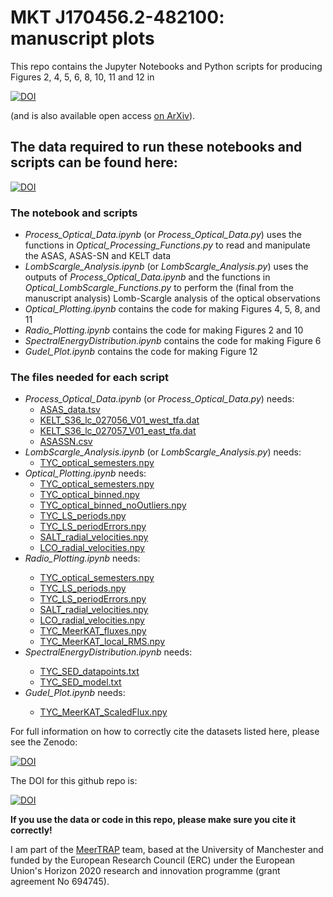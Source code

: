 # MKT J170456.2-482100: manuscript plots

This repo contains the Jupyter Notebooks and Python scripts for producing Figures 2, 4, 5, 6, 8,  10, 11 and 12 in

[![DOI](https://zenodo.org/badge/doi/10.1093/mnras/stz3027.svg)](https://doi.org/10.1093/mnras/stz3027)

(and is also available open access <a href="http://arxiv.org/abs/1911.07713">on ArXiv</a>).

## The data required to run these notebooks and scripts can be found here:

[![DOI](https://zenodo.org/badge/DOI/10.5281/zenodo.3548868.svg)](https://doi.org/10.5281/zenodo.3548868)

### The notebook and scripts

<ul>
  <li><em>Process_Optical_Data.ipynb</em> (or <em>Process_Optical_Data.py</em>) uses the functions in <em>Optical_Processing_Functions.py</em> to read and manipulate the ASAS, ASAS-SN and KELT data</li>
  <li><em>LombScargle_Analysis.ipynb</em> (or <em>LombScargle_Analysis.py</em>) uses the outputs of <em>Process_Optical_Data.ipynb</em> and the functions in <em>Optical_LombScargle_Functions.py</em> to perform the (final from the manuscript analysis) Lomb-Scargle analysis of the optical observations</li>
  <li><em>Optical_Plotting.ipynb</em> contains the code for making Figures 4, 5, 8, and 11</li>
  <li><em>Radio_Plotting.ipynb</em> contains the code for making Figures 2 and 10</li>
  <li><em>SpectralEnergyDistribution.ipynb</em> contains the code for making Figure 6</li>
  <li><em>Gudel_Plot.ipynb</em> contains the code for making Figure 12</li>
</ul>

### The files needed for each script

<ul>
  <li><em>Process_Optical_Data.ipynb</em> (or <em>Process_Optical_Data.py</em>) needs:
    <ul>
      <li><a href="https://zenodo.org/record/3548868/files/ASAS_data.tsv?download=1">ASAS_data.tsv</a></li>
      <li><a href="https://zenodo.org/record/3548868/files/KELT_S36_lc_027056_V01_west_tfa.dat?download=1">KELT_S36_lc_027056_V01_west_tfa.dat</a></li>
      <li><a href="https://zenodo.org/record/3548868/files/KELT_S36_lc_027057_V01_east_tfa.dat?download=1">KELT_S36_lc_027057_V01_east_tfa.dat</a></li>
      <li><a href="https://zenodo.org/record/3548868/files/ASASSN.csv?download=1">ASASSN.csv</a></li>
    </ul>  
    </li>
  <li><em>LombScargle_Analysis.ipynb</em> (or <em>LombScargle_Analysis.py</em>) needs:
  <ul>
      <li><a href="https://zenodo.org/record/3548868/files/TYC_optical_semesters.npy?download=1">TYC_optical_semesters.npy</a></li>
  </ul>
  </li>
  <li><em>Optical_Plotting.ipynb</em> needs:
  <ul>
    <li><a href="https://zenodo.org/record/3548868/files/TYC_optical_semesters.npy?download=1">TYC_optical_semesters.npy</a></li>
    <li><a href="https://zenodo.org/record/3548868/files/TYC_optical_binned.npy?download=1">TYC_optical_binned.npy</a></li>
    <li><a href="https://zenodo.org/record/3548868/files/TYC_optical_binned_noOutliers.npy?download=1">TYC_optical_binned_noOutliers.npy</a></li>
    <li><a href="https://zenodo.org/record/3548868/files/TYC_LS_periods.npy?download=1">TYC_LS_periods.npy</a></li>
    <li><a href="https://zenodo.org/record/3548868/files/TYC_LS_periodErrors.npy?download=1">TYC_LS_periodErrors.npy</a></li>
    <li><a href="https://zenodo.org/record/3548868/files/SALT_radial_velocities.npy?download=1">SALT_radial_velocities.npy</a></li>
    <li><a href="https://zenodo.org/record/3548868/files/LCO_radial_velocities.npy?download=1">LCO_radial_velocities.npy</a></li>
  </ul>
  
  </li>
  <li><em>Radio_Plotting.ipynb</em> needs:</li>
  <ul>
    <li><a href="https://zenodo.org/record/3548868/files/TYC_optical_semesters.npy?download=1">TYC_optical_semesters.npy</a></li>
    <li><a href="https://zenodo.org/record/3548868/files/TYC_LS_periods.npy?download=1">TYC_LS_periods.npy</a></li>
    <li><a href="https://zenodo.org/record/3548868/files/TYC_LS_periodErrors.npy?download=1">TYC_LS_periodErrors.npy</a></li>
    <li><a href="https://zenodo.org/record/3548868/files/SALT_radial_velocities.npy?download=1">SALT_radial_velocities.npy</a></li>
    <li><a href="https://zenodo.org/record/3548868/files/LCO_radial_velocities.npy?download=1">LCO_radial_velocities.npy</a></li>
  <li><a href="https://zenodo.org/record/3548868/files/TYC_MeerKAT_fluxes.npy?download=1">TYC_MeerKAT_fluxes.npy</a></li>
  <li><a href="https://zenodo.org/record/3548868/files/TYC_MeerKAT_local_RMS.npy?download=1">TYC_MeerKAT_local_RMS.npy</a></li>
  </ul>
  <li><em>SpectralEnergyDistribution.ipynb</em> needs:</li>
  <ul>
  <li><a href="https://zenodo.org/record/3548868/files/TYC_SED_datapoints.txt?download=1">TYC_SED_datapoints.txt</a></li>
  <li><a href="https://zenodo.org/record/3548868/files/TYC_SED_model.txt?download=1">TYC_SED_model.txt</a></li>
  </ul>
  <li><em>Gudel_Plot.ipynb</em> needs:</li>
  <ul>
  <li><a href="https://zenodo.org/record/3548868/files/TYC_MeerKAT_ScaledFlux.npy?download=1">TYC_MeerKAT_ScaledFlux.npy</a></li>
  </ul>
</ul>

For full information on how to correctly cite the datasets listed here, please see the Zenodo:

<a href="https://doi.org/10.5281/zenodo.3548868"><img src="https://zenodo.org/badge/DOI/10.5281/zenodo.3548868.svg" alt="DOI"></a>

The DOI for this github repo is:

[![DOI](https://zenodo.org/badge/222704083.svg)](https://zenodo.org/badge/latestdoi/222704083)

<b>If you use the data or code in this repo, please make sure you cite it correctly!</b>

I am part of the <a href="http://www.meertrap.org">MeerTRAP</a> team, based at the University of Manchester and funded by the European Research Council (ERC) under the European Union's Horizon 2020 research and innovation programme (grant agreement No 694745).
